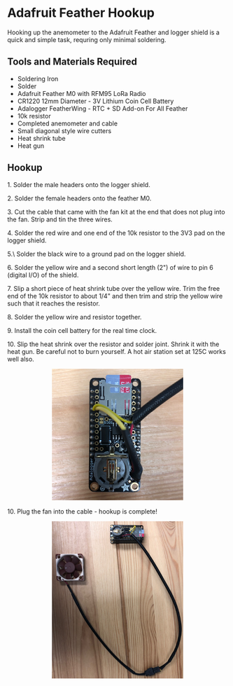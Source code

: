 # Adafruit Feather Hookup

Hooking up the anemometer to the Adafruit Feather and logger shield is a
quick and simple task, requring only minimal soldering.

## Tools and Materials Required

* Soldering Iron
* Solder
* Adafruit Feather M0 with RFM95 LoRa Radio
* CR1220 12mm Diameter - 3V Lithium Coin Cell Battery
* Adalogger FeatherWing - RTC + SD Add-on For All Feather
* 10k resistor
* Completed anemometer and cable
* Small diagonal style wire cutters
* Heat shrink tube
* Heat gun

## Hookup
1\. Solder the male headers onto the logger shield.

2\. Solder the female headers onto the feather M0.

3\. Cut the cable that came with the fan kit at the end that does not plug into
the fan. Strip and tin the three wires.

4\. Solder the red wire and one end of the 10k resistor to the 3V3 pad on
the logger shield.

5.\ Solder the black wire to a ground pad on the logger shield.

6\. Solder the yellow wire and a second short length (2") of wire
to pin 6 (digital I/O) of the shield.

7\. Slip a short piece of heat shrink tube over the yellow wire. Trim the free
end of the 10k resistor to about 1/4" and then trim and strip the yellow wire
such that it reaches the resistor.

8\. Solder the yellow wire and resistor together.

9\. Install the coin cell battery for the real time clock.

10\. Slip the heat shrink over the resistor and solder joint. Shrink it with the
heat gun. Be careful not to burn yourself. A hot air station set at 125C works
well also.

<center>
  <img src="assets/img/hookup_close.JPG" alt="hookup close up" width="300"/>
</center>

10\. Plug the fan into the cable - hookup is complete!

<center>
  <img src="assets/img/hookup_complete.JPG" alt="hookup complete" width="300"/>
</center>
